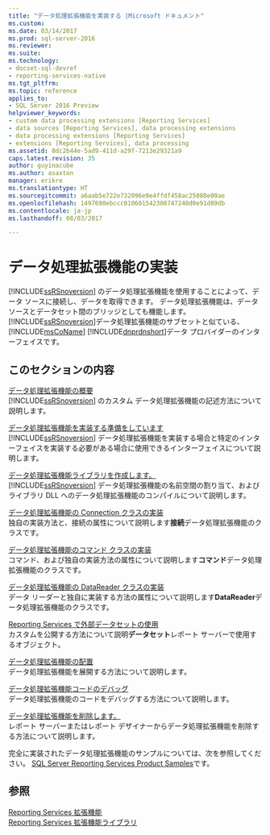 ```yaml
---
title: "データ処理拡張機能を実装する |Microsoft ドキュメント"
ms.custom: 
ms.date: 03/14/2017
ms.prod: sql-server-2016
ms.reviewer: 
ms.suite: 
ms.technology:
- docset-sql-devref
- reporting-services-native
ms.tgt_pltfrm: 
ms.topic: reference
applies_to:
- SQL Server 2016 Preview
helpviewer_keywords:
- custom data processing extensions [Reporting Services]
- data sources [Reporting Services], data processing extensions
- data processing extensions [Reporting Services]
- extensions [Reporting Services], data processing
ms.assetid: 8dc2b44e-5ad9-411d-a29f-7213e29321a9
caps.latest.revision: 35
author: guyinacube
ms.author: asaxton
manager: erikre
ms.translationtype: HT
ms.sourcegitcommit: a6aab5e722e732096e9e4ffdf458ac25088e09ae
ms.openlocfilehash: 1497690ebccc010601542308747240d0e91d89db
ms.contentlocale: ja-jp
ms.lasthandoff: 08/03/2017

---
```

# <a name="implementing-a-data-processing-extension"></a>データ処理拡張機能の実装
  [!INCLUDE[ssRSnoversion](../../../includes/ssrsnoversion-md.md)] のデータ処理拡張機能を使用することによって、データ ソースに接続し、データを取得できます。 データ処理拡張機能は、データ ソースとデータセット間のブリッジとしても機能します。 [!INCLUDE[ssRSnoversion](../../../includes/ssrsnoversion-md.md)]データ処理拡張機能のサブセットと似ている、 [!INCLUDE[msCoName](../../../includes/msconame-md.md)] [!INCLUDE[dnprdnshort](../../../includes/dnprdnshort-md.md)]データ プロバイダーのインターフェイスです。  
  
## <a name="in-this-section"></a>このセクションの内容  
 [データ処理拡張機能の概要](../../../reporting-services/extensions/data-processing/data-processing-extensions-overview.md)  
 [!INCLUDE[ssRSnoversion](../../../includes/ssrsnoversion-md.md)] のカスタム データ処理拡張機能の記述方法について説明します。  
  
 [データ処理拡張機能を実装する準備をしています](../../../reporting-services/extensions/data-processing/preparing-to-implement-a-data-processing-extension.md)  
 [!INCLUDE[ssRSnoversion](../../../includes/ssrsnoversion-md.md)] データ処理拡張機能を実装する場合と特定のインターフェイスを実装する必要がある場合に使用できるインターフェイスについて説明します。  
  
 [データ処理拡張機能ライブラリを作成します。](../../../reporting-services/extensions/data-processing/creating-a-data-processing-extension-library.md)  
 [!INCLUDE[ssRSnoversion](../../../includes/ssrsnoversion-md.md)] データ処理拡張機能の名前空間の割り当て、およびライブラリ DLL へのデータ処理拡張機能のコンパイルについて説明します。  
  
 [データ処理拡張機能の Connection クラスの実装](../../../reporting-services/extensions/data-processing/implementing-a-connection-class-for-a-data-processing-extension.md)  
 独自の実装方法と、接続の属性について説明します**接続**データ処理拡張機能のクラスです。  
  
 [データ処理拡張機能のコマンド クラスの実装](../../../reporting-services/extensions/data-processing/implementing-a-command-class-for-a-data-processing-extension.md)  
 コマンド、および独自の実装方法の属性について説明します**コマンド**データ処理拡張機能のクラスです。  
  
 [データ処理拡張機能の DataReader クラスの実装](../../../reporting-services/extensions/data-processing/implementing-a-datareader-class-for-a-data-processing-extension.md)  
 データ リーダーと独自に実装する方法の属性について説明します**DataReader**データ処理拡張機能のクラスです。  
  
 [Reporting Services で外部データセットの使用](../../../reporting-services/extensions/data-processing/using-an-external-dataset-with-reporting-services.md)  
 カスタムを公開する方法について説明**データセット**レポート サーバーで使用するオブジェクト。  
  
 [データ処理拡張機能の配置](../../../reporting-services/extensions/data-processing/deploying-a-data-processing-extension.md)  
 データ処理拡張機能を展開する方法について説明します。  
  
 [データ処理拡張機能コードのデバッグ](../../../reporting-services/extensions/data-processing/debugging-data-processing-extension-code.md)  
 データ処理拡張機能のコードをデバッグする方法について説明します。  
  
 [データ処理拡張機能を削除します。](../../../reporting-services/extensions/data-processing/removing-a-data-processing-extension.md)  
 レポート サーバーまたはレポート デザイナーからデータ処理拡張機能を削除する方法について説明します。  
  
 完全に実装されたデータ処理拡張機能のサンプルについては、次を参照してください。 [SQL Server Reporting Services Product Samples](http://go.microsoft.com/fwlink/?LinkId=177889)です。  
  
## <a name="see-also"></a>参照  
 [Reporting Services 拡張機能](../../../reporting-services/extensions/reporting-services-extensions.md)   
 [Reporting Services 拡張機能ライブラリ](../../../reporting-services/extensions/reporting-services-extension-library.md)  
  
  
